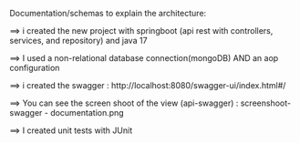 Documentation/schemas to explain the architecture:

==> i created the new project with springboot (api rest with controllers, services, and repository) and java 17

==> I used a non-relational database connection(mongoDB) AND an aop configuration

==> i created the swagger : http://localhost:8080/swagger-ui/index.html#/

==> You can see the screen shoot of the view (api-swagger) : screenshoot- swagger - documentation.png

==> I created unit tests with JUnit